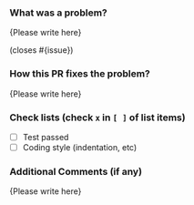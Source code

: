 ### What was a problem?

{Please write here}

(closes #{issue})

### How this PR fixes the problem?

{Please write here}

### Check lists (check `x` in `[ ]` of list items)

- [ ] Test passed
- [ ] Coding style (indentation, etc)

### Additional Comments (if any)

{Please write here}
